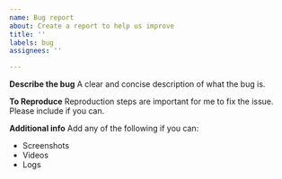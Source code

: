 ```yaml
---
name: Bug report
about: Create a report to help us improve
title: ''
labels: bug
assignees: ''

---
```


**Describe the bug**
A clear and concise description of what the bug is.

**To Reproduce**
Reproduction steps are important for me to fix the issue. Please include if you can.

**Additional info**
Add any of the following if you can:
- Screenshots
- Videos
- Logs
